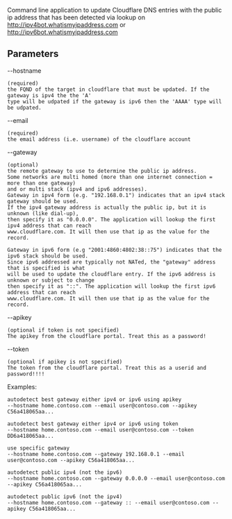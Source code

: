 ﻿Command line application to update Cloudflare DNS entries with the public ip address that has been
detected via lookup on http://ipv4bot.whatismyipaddress.com or http://ipv6bot.whatismyipaddress.com

## Parameters

\-\-hostname

	(required)
	the FQND of the target in cloudflare that must be updated. If the gateway is ipv4 the the 'A'
	type will be udpated if the gateway is ipv6 then the 'AAAA' type will be udpated.

\-\-email

	(required)
	the email address (i.e. username) of the cloudflare account

\-\-gateway 

	(optional)
	the remote gateway to use to determine the public ip address. 
	Some networks are multi homed (more than one internet connection = more than one gateway)
	and or multi stack (ipv4 and ipv6 addresses). 
	Gateway in ipv4 form (e.g. "192.168.0.1") indicates that an ipv4 stack gateway should be used.
	If the ipv4 gateway address is actually the public ip, but it is unknown (like dial-up),
	then specify it as "0.0.0.0". The application will lookup the first ipv4 address that can reach
	www.cloudflare.com. It will then use that ip as the value for the record.

	Gateway in ipv6 form (e.g "2001:4860:4802:38::75") indicates that the ipv6 stack should be used.
	Since ipv6 addressed are typically not NATed, the "gateway" address that is specified is what 
	will be used to update the cloudflare entry. If the ipv6 address is unknown or subject to change
	then specify it as "::". The application will lookup the first ipv6 address that can reach
	www.cloudflare.com. It will then use that ip as the value for the record.

\-\-apikey

	(optional if token is not specified)
	The apikey from the cloudflare portal. Treat this as a password!

\-\-token

	(optional if apikey is not specified)
	The token from the cloudflare portal. Treat this as a userid and password!!!!

Examples:

	autodetect best gateway either ipv4 or ipv6 using apikey
	--hostname home.contoso.com --email user@contoso.com --apikey C56a418065aa...

	autodetect best gateway either ipv4 or ipv6 using token
	--hostname home.contoso.com --email user@contoso.com --token DD6a418065aa...

	use specific gateway
	--hostname home.contoso.com --gateway 192.168.0.1 --email user@contoso.com --apikey C56a418065aa...

	autodetect public ipv4 (not the ipv6)
	--hostname home.contoso.com --gateway 0.0.0.0 --email user@contoso.com --apikey C56a418065aa...

	autodetect public ipv6 (not the ipv4)
	--hostname home.contoso.com --gateway :: --email user@contoso.com --apikey C56a418065aa...
